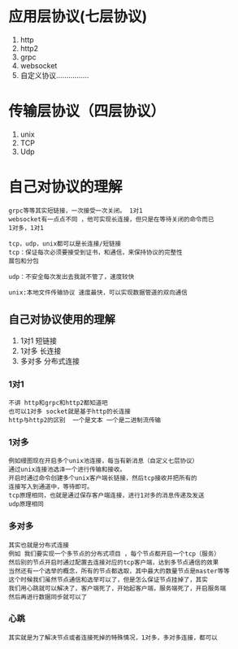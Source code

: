 # 应用层协议(七层协议)
  1.  http
  2.  http2
  3.  grpc
  4.  websocket
  5.  自定义协议................

# 传输层协议（四层协议）
   1. unix
   2. TCP  
   3. Udp

# 自己对协议的理解
    
    grpc等等其实短链接，一次接受一次关闭。 1对1
    websocket有一点点不同 ，他可实现长连接，但只是在等待关闭的命令而已
    1对多，1对1

    tcp，udp，unix都可以是长连接/短链接
    tcp：保证每次必须要接受到证书，和通信，来保持协议的完整性
    展包和分包
    
    udp：不安全每次发出去我就不管了，速度较快

    unix:本地文件传输协议 速度最快，可以实现数据管道的双向通信

## 自己对协议使用的理解
  1.  1对1   短链接
  2.  1对多  长连接
  3.  多对多  分布式连接

### 1对1
    不讲 http和grpc和http2都知道吧
    也可以1对多 socket就是基于http的长连接
    http与http2的区别  一个是文本 一个是二进制流传输
### 1对多
    例如缦图现在开启多个unix池连接，每当有新消息（自定义七层协议）
    通过unix连接池选泽一个进行传输和接收。
    开启时通过命令创建多个unix客户端长链接，然后tcp接收并把所有的
    连接写入到通道中，等待即可。
    tcp原理相同，也就是通过保存客户端连接，进行1对多的消息传递及发送
    udp原理相同
### 多对多
    其实也就是分布式连接
    例如 我们要实现一个多节点的分布式项目 ，每个节点都开启一个tcp（服务）
    然后别的节点开启时通过配置去连接对应的tcp客户端，达到多节点通信的效果
    当然还有一个选举的概念，所有的节点都选取，其中最大的数量节点是master等等
    这个时候我们虽然节点通信和选举可以了，但是怎么保证节点挂掉了，其实
    我们用心跳就可以解决了，客户端死了，开始起客户端，服务端死了，开启服务端
    然后再进行数据同步就可以了

### 心跳
    其实就是为了解决节点或者连接死掉的特殊情况，1对多，多对多连接，都可以